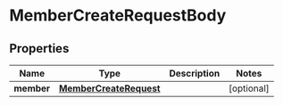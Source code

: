 
# MemberCreateRequestBody

## Properties
Name | Type | Description | Notes
------------ | ------------- | ------------- | -------------
**member** | [**MemberCreateRequest**](MemberCreateRequest.md) |  |  [optional]



